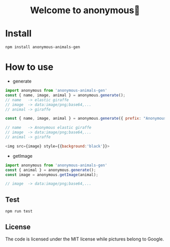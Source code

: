 <h1 align="center">Welcome to anonymous👋</h1>



# Install

```
npm install anonymous-animals-gen
```


# How to use

- generate

```js
import anonymous from 'anonymous-animals-gen'
const { name, image, animal } = anonymous.generate();
// name   -> elastic giraffe
// image  -> data:image/png;base64,...
// animal -> giraffe

const { name, image, animal } = anonymous.generate({ prefix: "Anonymous" });

// name   -> Anonymous elastic giraffe
// image  -> data:image/png;base64,...
// animal -> giraffe

<img src={image} style={{background:'black'}}>
```

- getImage

```js
import anonymous from 'anonymous-animals-gen'
const { animal } = anonymous.generate();
const image = anonymous.getImage(animal);

// image  -> data:image/png;base64,...
```

## Test

```
npm run test
```

## License

The code is licensed under the MIT license while pictures belong to Google.
